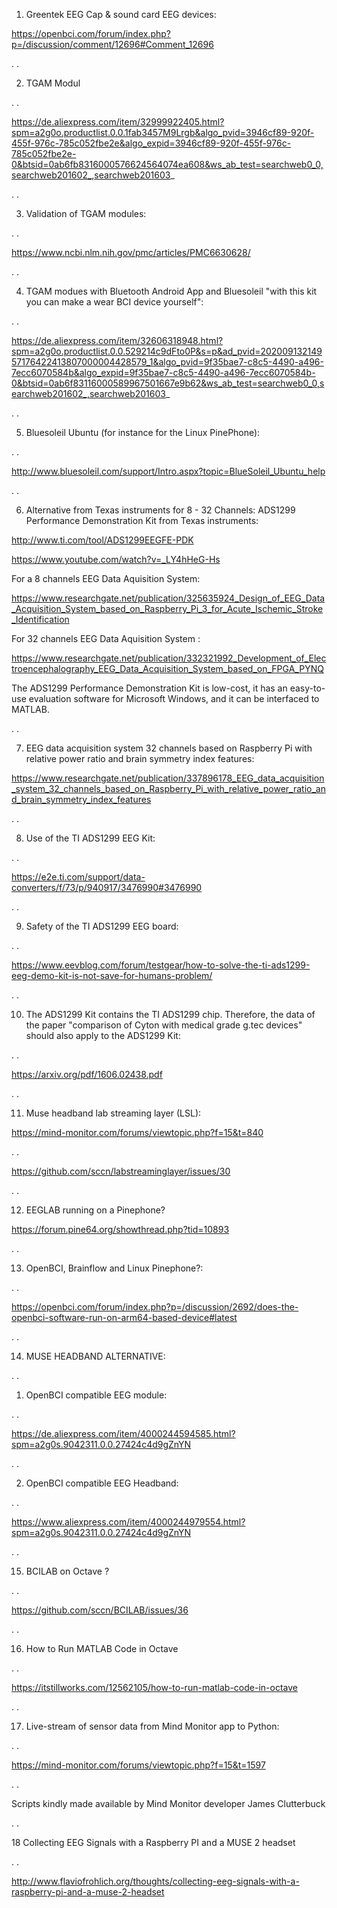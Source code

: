 1. Greentek EEG Cap & sound card EEG devices:

https://openbci.com/forum/index.php?p=/discussion/comment/12696#Comment_12696

.
.

2. TGAM Modul 

.
.

https://de.aliexpress.com/item/32999922405.html?spm=a2g0o.productlist.0.0.1fab3457M9Lrgb&algo_pvid=3946cf89-920f-455f-976c-785c052fbe2e&algo_expid=3946cf89-920f-455f-976c-785c052fbe2e-0&btsid=0ab6fb8316000576624564074ea608&ws_ab_test=searchweb0_0,searchweb201602_,searchweb201603_

.
.

3. Validation of TGAM modules:

.
.

https://www.ncbi.nlm.nih.gov/pmc/articles/PMC6630628/

.
.

4. TGAM modues with Bluetooth Android App and Bluesoleil "with this kit you can make a wear BCI device yourself":

.
.

https://de.aliexpress.com/item/32606318948.html?spm=a2g0o.productlist.0.0.529214c9dFto0P&s=p&ad_pvid=20200913214957176422413807000004428579_1&algo_pvid=9f35bae7-c8c5-4490-a496-7ecc6070584b&algo_expid=9f35bae7-c8c5-4490-a496-7ecc6070584b-0&btsid=0ab6f83116000589967501667e9b62&ws_ab_test=searchweb0_0,searchweb201602_,searchweb201603_

.
.

5. Bluesoleil Ubuntu (for instance for the Linux PinePhone):

.
.

http://www.bluesoleil.com/support/Intro.aspx?topic=BlueSoleil_Ubuntu_help


.
.


6. Alternative from Texas instruments for 8 - 32 Channels: ADS1299 Performance Demonstration Kit from Texas instruments:

http://www.ti.com/tool/ADS1299EEGFE-PDK

https://www.youtube.com/watch?v=_LY4hHeG-Hs

For a 8 channels EEG Data Aquisition System:

https://www.researchgate.net/publication/325635924_Design_of_EEG_Data_Acquisition_System_based_on_Raspberry_Pi_3_for_Acute_Ischemic_Stroke_Identification

For 32 channels EEG Data Aquisition System :

https://www.researchgate.net/publication/332321992_Development_of_Electroencephalography_EEG_Data_Acquisition_System_based_on_FPGA_PYNQ

The ADS1299 Performance Demonstration Kit is low-cost, it has an easy-to-use evaluation software for Microsoft Windows, and it can be interfaced to MATLAB.

.
.

7. EEG data acquisition system 32 channels based on Raspberry Pi with relative power ratio and brain symmetry index features:

https://www.researchgate.net/publication/337896178_EEG_data_acquisition_system_32_channels_based_on_Raspberry_Pi_with_relative_power_ratio_and_brain_symmetry_index_features

.
.

8. Use of the TI ADS1299 EEG Kit:

.
.


https://e2e.ti.com/support/data-converters/f/73/p/940917/3476990#3476990

.
.

9. Safety of the TI ADS1299 EEG board:

.
.

https://www.eevblog.com/forum/testgear/how-to-solve-the-ti-ads1299-eeg-demo-kit-is-not-save-for-humans-problem/

.
.

10. The ADS1299 Kit contains the TI ADS1299 chip. Therefore, the data of the paper "comparison of Cyton with medical grade g.tec devices" should also apply to the  ADS1299 Kit:

.
.

https://arxiv.org/pdf/1606.02438.pdf

.
.

11. Muse headband lab streaming layer (LSL):

https://mind-monitor.com/forums/viewtopic.php?f=15&t=840

.
.

https://github.com/sccn/labstreaminglayer/issues/30

.
.

12. EEGLAB running on a Pinephone?

https://forum.pine64.org/showthread.php?tid=10893

.
.

13. OpenBCI, Brainflow and Linux Pinephone?:

.
.

https://openbci.com/forum/index.php?p=/discussion/2692/does-the-openbci-software-run-on-arm64-based-device#latest

.
.

14. MUSE HEADBAND ALTERNATIVE:

.
.

1. OpenBCI compatible EEG module:

.
.

https://de.aliexpress.com/item/4000244594585.html?spm=a2g0s.9042311.0.0.27424c4d9gZnYN

.
.

2. OpenBCI compatible EEG Headband:

.
.

https://www.aliexpress.com/item/4000244979554.html?spm=a2g0s.9042311.0.0.27424c4d9gZnYN

.
.

15. BCILAB on Octave ?

.
.

https://github.com/sccn/BCILAB/issues/36

.
.

16. How to Run MATLAB Code in Octave

.
.

https://itstillworks.com/12562105/how-to-run-matlab-code-in-octave

.
.

17. Live-stream of sensor data from Mind Monitor app to Python: 

.
.

https://mind-monitor.com/forums/viewtopic.php?f=15&t=1597

.
.

Scripts kindly made available by Mind Monitor developer James Clutterbuck 

.
.

18 Collecting EEG Signals with a Raspberry PI and a MUSE 2 headset

.
.

http://www.flaviofrohlich.org/thoughts/collecting-eeg-signals-with-a-raspberry-pi-and-a-muse-2-headset
